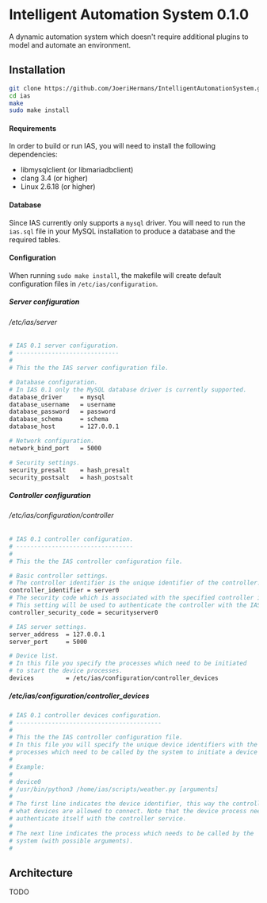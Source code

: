 Intelligent Automation System 0.1.0
===================================

A dynamic automation system which doesn't require additional plugins to model
and automate an environment.

Installation
------------

```sh
git clone https://github.com/JoeriHermans/IntelligentAutomationSystem.git ias
cd ias
make
sudo make install
```

#### Requirements

In order to build or run IAS, you will need to install the following dependencies:
- libmysqlclient (or libmariadbclient)
- clang 3.4 (or higher)
- Linux 2.6.18 (or higher)

#### Database

Since IAS currently only supports a `mysql` driver. You will need to run the
`ias.sql` file in your MySQL installation to produce a database and the
required tables.

#### Configuration

When running `sudo make install`, the makefile will create default configuration files in `/etc/ias/configuration`.

##### Server configuration

###### /etc/ias/server

```sh
# IAS 0.1 server configuration.
# -----------------------------
#
# This the the IAS server configuration file.

# Database configuration.
# In IAS 0.1 only the MySQL database driver is currently supported.
database_driver     = mysql
database_username   = username
database_password   = password
database_schema     = schema
database_host       = 127.0.0.1

# Network configuration.
network_bind_port   = 5000

# Security settings.
security_presalt    = hash_presalt
security_postsalt   = hash_postsalt
```

##### Controller configuration

###### /etc/ias/configuration/controller

```sh
# IAS 0.1 controller configuration.
# ---------------------------------
#
# This the the IAS controller configuration file.

# Basic controller settings.
# The controller identifier is the unique identifier of the controller.
controller_identifier = server0
# The security code which is associated with the specified controller identifier.
# This setting will be used to authenticate the controller with the IAS server.
controller_security_code = securityserver0

# IAS server settings.
server_address  = 127.0.0.1
server_port     = 5000

# Device list.
# In this file you specify the processes which need to be initiated
# to start the device processes.
devices         = /etc/ias/configuration/controller_devices

```

##### /etc/ias/configuration/controller_devices

```sh
# IAS 0.1 controller devices configuration.
# -----------------------------------------
#
# This the the IAS controller configuration file.
# In this file you will specify the unique device identifiers with the
# processes which need to be called by the system to initiate a device process.
#
# Example:
#
# device0
# /usr/bin/python3 /home/ias/scripts/weather.py [arguments]
#
# The first line indicates the device identifier, this way the controller knows
# what devices are allowed to connect. Note that the device process needs to
# authenticate itself with the controller service.
#
# The next line indicates the process which needs to be called by the
# system (with possible arguments).
#
```

Architecture
------------

TODO